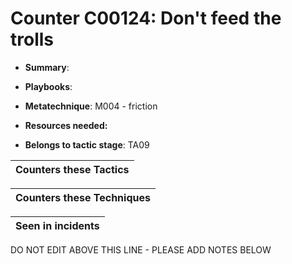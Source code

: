 # Counter C00124: Don't feed the trolls

* **Summary**: 

* **Playbooks**: 

* **Metatechnique**: M004 - friction

* **Resources needed:** 

* **Belongs to tactic stage**: TA09


| Counters these Tactics |
| ---------------------- |



| Counters these Techniques |
| ------------------------- |



| Seen in incidents |
| ----------------- |


DO NOT EDIT ABOVE THIS LINE - PLEASE ADD NOTES BELOW